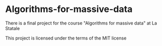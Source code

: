 # Algorithms-for-massive-data
There is a final project for the course "Algorithms for massive data" at La Statale


This project is licensed under the terms of the MIT license
